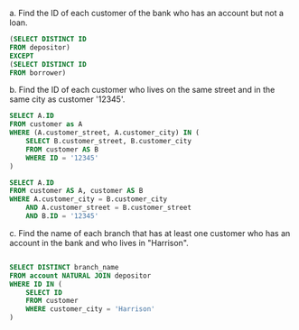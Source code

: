 a. Find the ID of each customer of the bank who has an account but not a loan.
```SQL
(SELECT DISTINCT ID
FROM depositor)
EXCEPT
(SELECT DISTINCT ID
FROM borrower)
```

b. Find the ID of each customer who lives on the same street and in the same city as customer '12345'.
```SQL
SELECT A.ID
FROM customer as A
WHERE (A.customer_street, A.customer_city) IN (
    SELECT B.customer_street, B.customer_city
    FROM customer AS B
    WHERE ID = '12345'
)
```

```SQL
SELECT A.ID
FROM customer AS A, customer AS B
WHERE A.customer_city = B.customer_city
    AND A.customer_street = B.customer_street
    AND B.ID = '12345'

```
c. Find the name of each branch that has at least one customer who has an account in the bank and who lives in "Harrison".

```SQL

SELECT DISTINCT branch_name
FROM account NATURAL JOIN depositor
WHERE ID IN (
    SELECT ID
    FROM customer
    WHERE customer_city = 'Harrison'
)

```